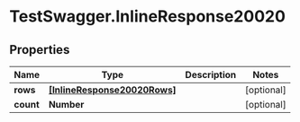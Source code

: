 # TestSwagger.InlineResponse20020

## Properties

Name | Type | Description | Notes
------------ | ------------- | ------------- | -------------
**rows** | [**[InlineResponse20020Rows]**](InlineResponse20020Rows.md) |  | [optional] 
**count** | **Number** |  | [optional] 


